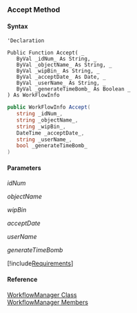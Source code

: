 ﻿### Accept Method

#### Syntax

```vbnet
'Declaration

Public Function Accept( _
   ByVal _idNum_ As String, _
   ByVal _objectName_ As String, _
   ByVal _wipBin_ As String, _
   ByVal _acceptDate_ As Date, _
   ByVal _userName_ As String, _
   ByVal _generateTimeBomb_ As Boolean _
) As WorkFlowInfo
```

```csharp
public WorkFlowInfo Accept( 
   string _idNum_,
   string _objectName_,
   string _wipBin_,
   DateTime _acceptDate_,
   string _userName_,
   bool _generateTimeBomb_
)
```

#### Parameters

_idNum_

_objectName_

_wipBin_

_acceptDate_

_userName_

_generateTimeBomb_

[!include[Requirements](../partials/requirements.md)]

#### Reference

[WorkflowManager Class](fcSDK~FChoice.Foundation.Clarify.Workflow.WorkflowManager.md)  
[WorkflowManager Members](fcSDK~FChoice.Foundation.Clarify.Workflow.WorkflowManager_members.md)